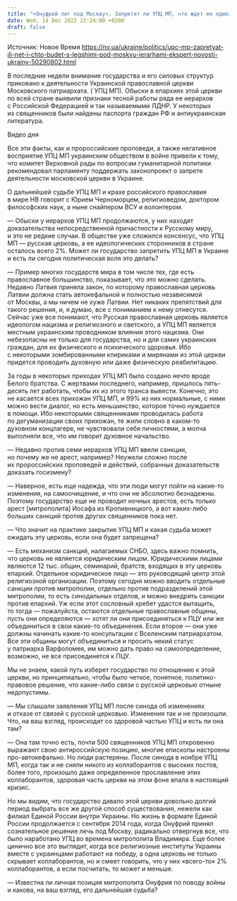 ```yaml
---
title: "«Онуфрий лег под Москву». Запретят ли УПЦ МП, что ждет ее одиозных иерархов и почему в России «заканчиваются» верующие — интервью НВ"
date: Wed, 14 Dec 2022 22:24:00 +0200
draft: false
---
```

Источник: Новое Время https://nv.ua/ukraine/politics/upc-mp-zapretyat-ili-net-i-chto-budet-s-legshimi-pod-moskvu-ierarhami-ekspert-novosti-ukrainy-50290802.html


В последние недели внимание государства и его силовых структур приковано к деятельности Украинской православной церкви Московского патриархата. ( УПЦ МП). Обыски в епархиях этой церкви по всей стране выявили признаки тесной работы ряда ее иерархов с Российской Федерацией и так называемыми ЛДНР. У некоторых из священников были найдены паспорта граждан РФ и антиукраинская литература.

 Видео дня   

Все эти факты, как и пророссийские проповеди, а также негативное восприятие УПЦ МП украинским обществом в войне привели к тому, что комитет Верховной рады по вопросам гуманитарной политики рекомендовал парламенту поддержать законопроект о запрете деятельности московской церкви в Украине.

О дальнейшей судьбе УПЦ МП и крахе российского православия в мире НВ говорит с Юрием Черноморцем, религиоведом, доктором философских наук, а ныне снайпером ВСУ и волонтером.

— Обыски у иерархов УПЦ МП продолжаются, у них находят доказательства непосредственной причастности к Русскому миру, и это не редкие случаи. В обществе уже сложился консенсус, что УПЦ МП — русская церковь, а ее идеологических сторонников в стране осталось всего 2%. Может ли государство запретить УПЦ МП в Украине и есть ли сегодня политическая воля это делать?

— Пример многих государств мира в том числе тех, где есть православное большинство, показывает, что это можно сделать. Недавно Латвия приняла закон, по которому православная церковь Латвии должна стать автокефальной и полностью независимой от Москвы, а мы ничем не хуже Латвии. Нет никаких препятствий для такого решения, и, я думаю, все с пониманием к нему отнесутся. Сейчас уже все понимают, что Русская православная церковь является идеологом нацизма и религиозного и светского, а УПЦ МП является местным украинским проводником влияния этого нацизма. Они небезопасны не только для государства, но и для самих украинских граждан, для их физического и психического здоровья. Ибо с некоторыми зомбированными клириками и мирянами из этой церкви придется проводить духовную или даже физическую реабилитацию.

За годы в некоторых приходах УПЦ МП было создано нечто вроде Белого братства. С жертвами последнего, например, пришлось пять-десять лет работать, чтобы их из этого транса вывести. Конечно, это не касается всех прихожан УПЦ МП, и 99% из них нормальные, с ними можно вести диалог, но есть меньшинство, которое точно нуждается в помощи. Ибо некоторыми священниками проводилась работа по дегуманизации своих прихожан, те жили словно в каком-то духовном концлагере, не чувствовали себя личностями, а молча выполняли все, что им говорит духовное начальство.

— Недавно против семи иерархов УПЦ МП ввели санкции, но почему же не арест, например? Неужели сложно после их пророссийских проповедей и действий, собранных доказательств доказать госизмену?

— Наверное, есть еще надежда, что эти люди могут пойти на какие-то изменения, на самоочищение, и что они не абсолютно безнадежны. Поэтому государство еще не проводит ночных арестов, есть только арест [митрополита] Иосафа из Кропивницкого, а вот каких-либо больших санкций против других священников пока нет.

— Что значит на практике закрытие УПЦ МП и какая судьба может ожидать эту церковь, если она будет запрещена?

— Есть механизм санкций, налагаемых СНБО, здесь важно помнить, что церковь не является юридическим лицом. Юридическими лицами являются 12 тыс. общин, семинарий, братств, входящих в эту церковь епархий. Отдельное юридическое лицо — это руководящий центр этой религиозной организации. Поэтому сегодня можно вводить отдельные санкции против митрополии, отдельно против подразделений этой митрополии, то есть синодальных отделов, и можно внедрять санкции против епархий. Уж если этот сословный хребет удастся вытащить, то тогда — пожалуйста, остаются отдельные православные общины, пусть они определяются — хотят ли они присоединяться к ПЦУ или же объединиться в свои какие-то объединения. Если второе — они уже должны начинать какие-то консультации с Вселенским патриархатом. Все эти общины могут объединиться и просить некий статус у патриарха Варфоломея, им можно дать право на самоопределение, возможно, не все присоединятся к ПЦУ.

Мы не знаем, какой путь изберет государство по отношению к этой церкви, но принципиально, чтобы было четкое, понятное, политико-правовое решение, что какие-либо связи с русской церковью отныне недопустимы.

— Мы слышали заявления УПЦ МП после синода об изменениях и отказе от связей с русской церковью. Изменения так и не произошли. Что, на ваш взгляд, происходит со здоровой частью УПЦ и есть ли она там?

— Она там точно есть, почти 500 священников УПЦ МП откровенно выражают свою антироссийскую позицию, многие епископы настроены про-автокефально. Но люди растеряны. После синода в ноябре УПЦ МП, когда так и не сняли никого из коллаборантов с высоких постов, более того, произошло даже определенное прославление этих коллаборантов, здоровая часть церкви на этом фоне впала в настоящий кризис.

Но мы видим, что государство давало этой церкви довольно долгий период выбрать все же другой способ существования, нежели как филиал Единой России внутри Украины. Но жизнь в формате Единой России продолжается с сентября 2014 года, когда Онуфрий принял сознательное решение лечь под Москву, радикально отвергнув все, что было наработано УПЦ во времена митрополита Владимира. Еще более цинично все это выглядит, когда все религиозные институты Украины вместе с украинцами работают на победу, а одна церковь не только скрывает коллаборантов, но и смеет говорить, что у них «всего-то» 2% коллаборантов, а если посчитать, то может и меньше.

— Известна ли личная позиция митрополита Онуфрия по поводу войны и какова, на ваш взгляд, его дальнейшая судьба?
